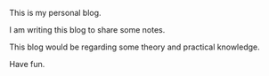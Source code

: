 This is my personal blog.

I am writing this blog to share some notes.

This blog would be regarding some theory and practical knowledge.

Have fun.